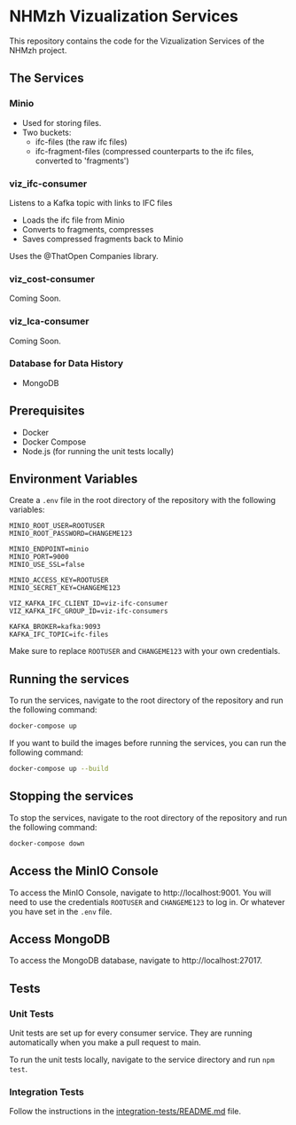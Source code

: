 # NHMzh Vizualization Services

This repository contains the code for the Vizualization Services of the NHMzh project.

## The Services

### Minio

- Used for storing files.
- Two buckets:
  - ifc-files (the raw ifc files)
  - ifc-fragment-files (compressed counterparts to the ifc files, converted to 'fragments')

### viz_ifc-consumer

Listens to a Kafka topic with links to IFC files

- Loads the ifc file from Minio
- Converts to fragments, compresses
- Saves compressed fragments back to Minio

Uses the @ThatOpen Companies library.

### viz_cost-consumer

Coming Soon.

### viz_lca-consumer

Coming Soon.

### Database for Data History

- MongoDB

## Prerequisites

- Docker
- Docker Compose
- Node.js (for running the unit tests locally)

## Environment Variables

Create a `.env` file in the root directory of the repository with the following variables:

```
MINIO_ROOT_USER=ROOTUSER
MINIO_ROOT_PASSWORD=CHANGEME123

MINIO_ENDPOINT=minio
MINIO_PORT=9000
MINIO_USE_SSL=false

MINIO_ACCESS_KEY=ROOTUSER
MINIO_SECRET_KEY=CHANGEME123

VIZ_KAFKA_IFC_CLIENT_ID=viz-ifc-consumer
VIZ_KAFKA_IFC_GROUP_ID=viz-ifc-consumers

KAFKA_BROKER=kafka:9093
KAFKA_IFC_TOPIC=ifc-files
```

Make sure to replace `ROOTUSER` and `CHANGEME123` with your own credentials.

## Running the services

To run the services, navigate to the root directory of the repository and run the following command:

```bash
docker-compose up
```

If you want to build the images before running the services, you can run the following command:

```bash
docker-compose up --build
```

## Stopping the services

To stop the services, navigate to the root directory of the repository and run the following command:

```bash
docker-compose down
```

## Access the MinIO Console

To access the MinIO Console, navigate to http://localhost:9001. You will need to use the credentials `ROOTUSER` and `CHANGEME123` to log in. Or whatever you have set in the `.env` file.

## Access MongoDB

To access the MongoDB database, navigate to http://localhost:27017.

## Tests

### Unit Tests

Unit tests are set up for every consumer service. They are running automatically when you make a pull request to main.

To run the unit tests locally, navigate to the service directory and run `npm test`.

### Integration Tests

Follow the instructions in the [integration-tests/README.md](integration-tests/README.md) file.
